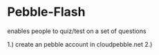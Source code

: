 # Pebble-Flash
enables people to quiz/test on a set of questions

1.)  create an pebble account in cloudpebble.net
2.)  
